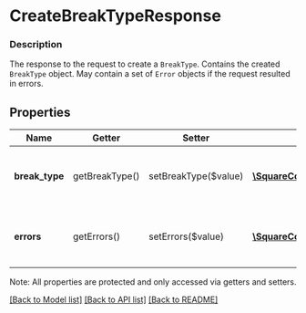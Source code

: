 # CreateBreakTypeResponse

### Description

The response to the request to create a `BreakType`. Contains the created `BreakType` object. May contain a set of `Error` objects if the request resulted in errors.

## Properties
Name | Getter | Setter | Type | Description | Notes
------------ | ------------- | ------------- | ------------- | ------------- | -------------
**break_type** | getBreakType() | setBreakType($value) | [**\SquareConnect\Model\BreakType**](BreakType.md) | The &#x60;BreakType&#x60; that was created by the request. | [optional] 
**errors** | getErrors() | setErrors($value) | [**\SquareConnect\Model\Error[]**](Error.md) | Any errors that occurred during the request. | [optional] 

Note: All properties are protected and only accessed via getters and setters.

[[Back to Model list]](../../README.md#documentation-for-models) [[Back to API list]](../../README.md#documentation-for-api-endpoints) [[Back to README]](../../README.md)

